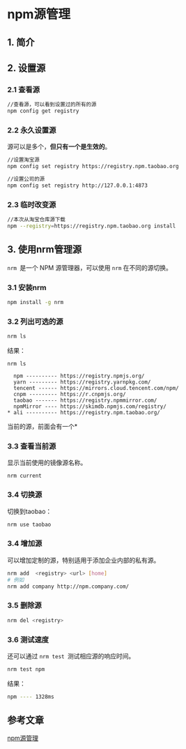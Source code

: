 # npm源管理

## 1. 简介

## 2. 设置源

### 2.1 查看源

```bash
//查看源，可以看到设置过的所有的源
npm config get registry
```

### 2.2  永久设置源

源可以是多个，**但只有一个是生效的**。

```bash
//设置淘宝源
npm config set registry https://registry.npm.taobao.org

//设置公司的源
npm config set registry http://127.0.0.1:4873

```

### 2.3 临时改变源

```bash
//本次从淘宝仓库源下载
npm --registry=https://registry.npm.taobao.org install
```

## 3. 使用nrm管理源

`nrm `是一个 NPM 源管理器，可以使用 `nrm` 在不同的源切换。

### 3.1 安装nrm

```bash
npm install -g nrm
```

### 3.2 列出可选的源

```bash
nrm ls
```

结果：

```
nrm ls            

  npm ---------- https://registry.npmjs.org/
  yarn --------- https://registry.yarnpkg.com/
  tencent ------ https://mirrors.cloud.tencent.com/npm/
  cnpm --------- https://r.cnpmjs.org/
  taobao ------- https://registry.npmmirror.com/
  npmMirror ---- https://skimdb.npmjs.com/registry/
* ali ---------- https://registry.npm.taobao.org/

```

当前的源，前面会有一个*

### 3.3 查看当前源

显示当前使用的镜像源名称。

```
nrm current
```

### 3.4  切换源

切换到taobao：

```bash
nrm use taobao
```

### 3.4 增加源

可以增加定制的源，特别适用于添加企业内部的私有源。

```bash
nrm add  <registry> <url> [home]
# 例如
nrm add company http://npm.company.com/   
```

### 3.5 删除源

```bash
nrm del <registry>
```

### 3.6 测试速度

还可以通过 `nrm test `测试相应源的响应时间。

```bash
nrm test npm 
```

结果：

```bash
npm ---- 1328ms
```

## 参考文章

[npm源管理](https://segmentfault.com/a/1190000038997036)